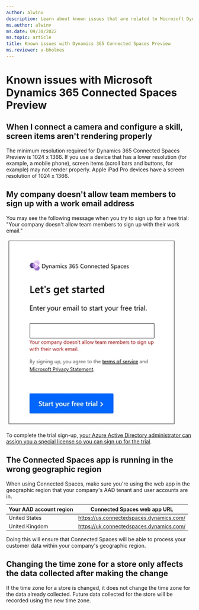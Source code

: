 ```yaml
---
author: alwinv
description: Learn about known issues that are related to Microsoft Dynamics 365 Connected Spaces Preview.
ms.author: alwinv
ms.date: 09/30/2022
ms.topic: article
title: Known issues with Dynamics 365 Connected Spaces Preview
ms.reviewer: v-bholmes
---
```


# Known issues with Microsoft Dynamics 365 Connected Spaces Preview

## When I connect a camera and configure a skill, screen items aren't rendering properly

The minimum resolution required for Dynamics 365 Connected Spaces Preview is 1024 x 1366. If you use a device that has a lower resolution (for example, a mobile phone), screen items (scroll bars and buttons, for example) may not render properly. Apple iPad Pro devices have a screen resolution of 1024 x 1366. 

## My company doesn't allow team members to sign up with a work email address

You may see the following message when you try to sign up for a free trial: "Your company doesn't allow team members to sign up with their work email." 

![Screenshot of Let's get started dialog box showing error message.](media/known-issues-trial-email.jpg "Screenshot of Let's get started dialog box showing error message")

To complete the trial sign-up, [your Azure Active Directory administrator can assign you a special license so you can sign up for the trial](trial-signup-admin.md). 

## The Connected Spaces app is running in the wrong geographic region

When using Connected Spaces, make sure you're using the web app in the geographic region that your company's AAD tenant and user accounts are in.

| Your AAD account region | Connected Spaces web app URL |
| --- | --- |
| United States | https://us.connectedspaces.dynamics.com/ |
| United Kingdom | https://uk.connectedspaces.dynamics.com/ |

Doing this will ensure that Connected Spaces will be able to process your customer data within your company's geographic region.

## Changing the time zone for a store only affects the data collected after making the change

If the time zone for a store is changed, it does not change the time zone for the data already collected. Future data collected for the store will be recorded using the new time zone.


